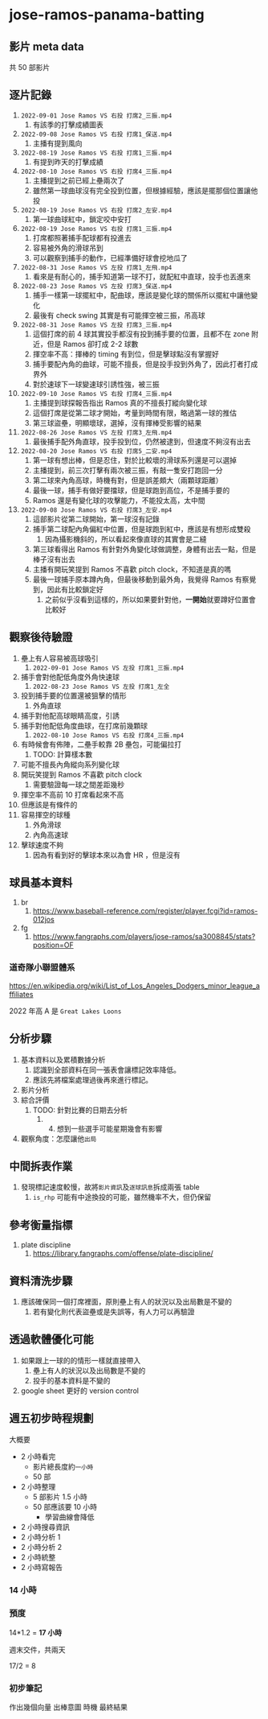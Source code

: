 # jose-ramos-panama-batting

## 影片 meta data
共 50 部影片

## 逐片記錄
1. `2022-09-01 Jose Ramos VS 右投 打席2_三振.mp4` 
   1. 有該季的打擊成績圖表
2. `2022-09-08 Jose Ramos VS 右投 打席1_保送.mp4` 
   1. 主播有提到風向
3. `2022-08-19 Jose Ramos VS 右投 打席1_三振.mp4` 
   1. 有提到昨天的打擊成績
4. `2022-08-10 Jose Ramos VS 右投 打席4_三振.mp4` 
   1. 主播提到之前已經上壘兩次了
   2. 雖然第一球曲球沒有完全投到位置，但根據經驗，應該是擺那個位置讓他投
5. `2022-08-19 Jose Ramos VS 右投 打席2_左安.mp4`
   1. 第一球曲球紅中，鎖定咬中安打
6. `2022-08-19 Jose Ramos VS 右投 打席1_三振.mp4`
   1. 打席都照著捕手配球都有投進去
   2. 容易被外角的滑球吊到
   3. 可以觀察到捕手的動作，已經準備好球會挖地瓜了
7. `2022-08-31 Jose Ramos VS 左投 打席1_左飛.mp4`
   1. 看來是有耐心的，捕手知道第一球不打，就配紅中直球，投手也丟進來
8. `2022-08-23 Jose Ramos VS 左投 打席3_保送.mp4`
   1. 捕手一樣第一球擺紅中，配曲球，應該是變化球的關係所以擺紅中讓他變化
   2. 最後有 check swing 其實是有可能揮空被三振，吊高球
9. `2022-08-31 Jose Ramos VS 左投 打席3_三振.mp4`
   1.  這個打席的前 4 球其實投手都沒有投到捕手要的位置，且都不在 zone 附近，但是 Ramos 卻打成 2-2 球數
   2.  揮空率不高：揮棒的 timing 有到位，但是擊球點沒有掌握好
   3.  捕手要配內角的曲球，可能不擅長，但是投手投到外角了，因此打者打成界外
   4.  對於速球下一球變速球引誘性強，被三振
10. `2022-09-10 Jose Ramos VS 右投 打席4_三振.mp4`
    1.  主播提到球探報告指出 Ramos 真的不擅長打縱向變化球
    2.  這個打席是從第二球才開始，考量到時間有限，略過第一球的推估
    3.  第三球盜壘，明顯壞球，選掉，沒有揮棒受影響的結果
11. `2022-08-26 Jose Ramos VS 左投 打席3_左飛.mp4`
    1.  最後捕手配外角直球，投手投到位，仍然被逮到，但速度不夠沒有出去
12. `2022-08-20 Jose Ramos VS 右投 打席5_二安.mp4`
    1.  第一球有想出棒，但是忍住，對於比較壞的滑球系列還是可以選掉
    2.  主播提到，前三次打擊有兩次被三振，有敲一隻安打跑回一分
    3.  第二球來內角高球，時機有對，但是誤差頗大（兩顆球距離）
    4.  最後一球，捕手有做好要擋球，但是球跑到高位，不是捕手要的
    5.  Ramos 還是有變化球的攻擊能力，不能投太高，太中間
13. `2022-09-08 Jose Ramos VS 右投 打席3_左安.mp4`
    1.  這部影片從第二球開始，第一球沒有記錄
    2.  捕手第二球配內角偏紅中位置，但是球跑到紅中，應該是有想形成雙殺
        1.  因為攝影機斜的，所以看起來像直球的其實會是二縫
    3.  第三球看得出 Ramos 有針對外角變化球做調整，身體有出去一點，但是棒子沒有出去
    4.  主播有開玩笑提到 Ramos 不喜歡 pitch clock，不知道是真的嗎
    5.  最後一球捕手原本蹲內角，但最後移動到最外角，我覺得 Ramos 有察覺到，因此有比較鎖定好
        1.  之前似乎沒看到這樣的，所以如果要針對他，**一開始**就要蹲好位置會比較好
    





## 觀察後待驗證
1. 壘上有人容易被高球吸引
   1. `2022-09-01 Jose Ramos VS 左投 打席1_三振.mp4`
2. 捕手會對他配低角度外角快速球
   1. `2022-08-23 Jose Ramos VS 左投 打席1_左全`
3. 投到捕手要的位置還被狙擊的情形
   1. 外角直球
4. 捕手對他配高球眼睛高度，引誘
5. 捕手對他配低角度曲球，在打席前幾顆球
   1. `2022-08-10 Jose Ramos VS 右投 打席4_三振.mp4`
6. 有時候會有佈陣，二壘手較靠 2B 壘包，可能偏拉打
   1. TODO: 計算樣本數
7. 可能不擅長內角縱向系列變化球
8. 開玩笑提到 Ramos 不喜歡 pitch clock
   1. 需要驗證每一球之間差距幾秒
9.  揮空率不高前 10 打席看起來不高
   1.  但應該是有條件的
   2.  容易揮空的球種
       1.  外角滑球
       2.  內角高速球
10. 擊球速度不夠
    1.  因為有看到好的擊球本來以為會 HR ，但是沒有








## 球員基本資料
1. br
   1. https://www.baseball-reference.com/register/player.fcgi?id=ramos-012jos
2. fg
   1. https://www.fangraphs.com/players/jose-ramos/sa3008845/stats?position=OF

### 道奇隊小聯盟體系
https://en.wikipedia.org/wiki/List_of_Los_Angeles_Dodgers_minor_league_affiliates

2022 年高 A 是 `Great Lakes Loons` 


## 分析步驟
1. 基本資料以及累積數據分析
   1. 認識到全部資料在同一張表會讓標記效率降低。
   2. 應該先將檔案處理過後再來進行標記。
2. 影片分析
4. 綜合評價
   1. TODO: 針對比賽的日期去分析
      1. 4.  想到一些選手可能星期幾會有影響
5. 觀察角度：怎麼讓他`出局`


## 中間拆表作業
1. 發現標記速度較慢，故將`影片資訊`及`逐球訊息`拆成兩張 table
   1. `is_rhp` 可能有中途換投的可能，雖然機率不大，但仍保留


## 參考衡量指標
1. plate discipline
   1. https://library.fangraphs.com/offense/plate-discipline/


## 資料清洗步驟
1. 應該確保同一個打席裡面，原則壘上有人的狀況以及出局數是不變的
   1. 若有變化則代表盜壘或是失誤等，有人力可以再驗證


## 透過軟體優化可能
1. 如果跟上一球的的情形一樣就直接帶入
   1. 壘上有人的狀況以及出局數是不變的
   2. 投手的基本資料是不變的
2. google sheet 更好的 version control



## 週五初步時程規劃
大概要
- 2 小時看完
  - 影片總長度約`一小時`
  - 50 部
- 2 小時整理
  - 5 部影片 1.5 小時
  - 50 部應該要 10 小時
    - 學習曲線會降低
- 2 小時搜尋資訊
- 2 小時分析 1
- 2 小時分析 2
- 2 小時統整
- 2 小時寫報告

### 14 小時
### 預度
14*1.2 = **17 小時**

週末交件，共兩天

17/2 = 8 

### 初步筆記
作出幾個向量
出棒意圖
時機
最終結果
